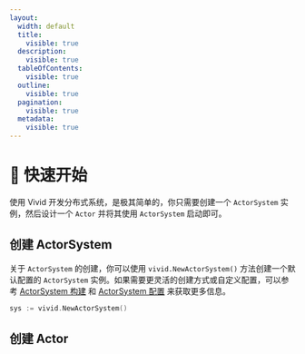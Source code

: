 ```yaml
---
layout:
  width: default
  title:
    visible: true
  description:
    visible: true
  tableOfContents:
    visible: true
  outline:
    visible: true
  pagination:
    visible: true
  metadata:
    visible: true
---
```


# 🔧 快速开始

使用 Vivid 开发分布式系统，是极其简单的，你只需要创建一个 `ActorSystem` 实例，然后设计一个 `Actor` 并将其使用 `ActorSystem` 启动即可。

## 创建 ActorSystem

关于 `ActorSystem` 的创建，你可以使用 `vivid.NewActorSystem()` 方法创建一个默认配置的 `ActorSystem` 实例。如果需要更灵活的创建方式或自定义配置，可以参考 [ActorSystem 构建](others/actor-system-build.md) 和 [ActorSystem 配置](others/actor-system-config.md) 来获取更多信息。

```go
sys := vivid.NewActorSystem()
```

## 创建 Actor

```go